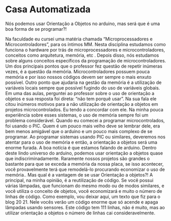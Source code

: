 # Casa Automatizada 

Nós podemos usar Orientação a Objetos no arduino, mas será que é uma boa forma de se programar?!

Na faculdade eu cursei uma matéria chamada “Microprocessadores e Microcontroladores”, para os íntimos MM. Nesta disciplina estudamos como funciona o hardware por trás de microprocessadores e microcontroladores, conceitos como arquitetura, memória, etc . Depois disso, nós estudamos sobre alguns conceitos específicos da programação de microcontroladores.
Um dos principais pontos que o professor fez questão de repetir inúmeras vezes, é a questão da memória. Microcontroladores possuem pouca memória e por isso nossos códigos devem ser sempre o mais enxuto possível. Outro ponto que ajudaria na gestão da memória é a utilização de variáveis locais sempre que possível fugindo do uso de variáveis globais.
Em uma das aulas, perguntei ao professor sobre o uso de orientação a objetos e sua resposta foi direta: “não tem porquê usar”. Na sua fala ele citou inúmeros motivos para a não utilização de orientação a objetos em projetos microcontrolados.
Eu tendo a concordar com ele. Na minha pouca experiência sobre esses sistemas, o uso de memória sempre foi um problema considerável. Quando eu comecei a programar microcontrolados, foi usando o PIC. Quem é um pouco mais velho deve se lembrar dele, era bem menos amigável que o arduino e um pouco mais complexo de se programar.
Ao programar sistemas usando PIC ou similares, deveremos nos atentar para o uso de memória e então, a orientação a objetos será uma enorme furada. A boa notícia é que estamos falando de arduino.
Dentro deste lindo universo do arduino, podemos usar orientação a objetos quase que indiscriminadamente. Raramente nossos projetos são grandes o bastante para que se exceda a memória da nossa placa, se isso acontecer, você provavelmente terá que remodelá-lo procurando economizar o uso de memória..
Mas qual é a vantagem de se usar Orientação a objetos?! A principal, na minha opinião, é a reutilização de código. Se você possui várias lâmpadas, que funcionam do mesmo modo ou de modos similares, e você utiliza o conceito de objetos, você economizará e muito o número de linhas de código.
Como exemplo, vou deixar aqui, um texto que fiz para o blog 20 21. Nele vocês verão um código enorme que só acende e apaga lâmpadas usando sensores. Este código tem 111 linhas, não é muito, mas ao utilizar orientação a objetos o número de linhas cai consideravelmente.
